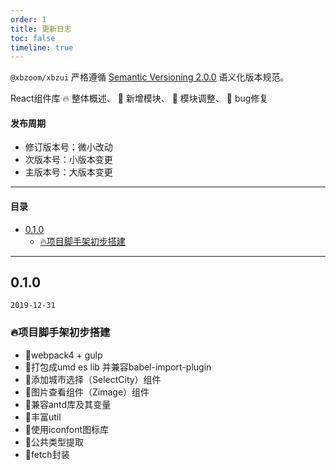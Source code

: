 ```yaml
---
order: 1
title: 更新日志
toc: false
timeline: true
---
```


`@xbzoom/xbzui` 严格遵循 [Semantic Versioning 2.0.0](http://semver.org/lang/zh-CN/) 语义化版本规范。

React组件库 🔥 整体概述、 🌟 新增模块、 💄 模块调整、 🐞 bug修复

#### 发布周期

* 修订版本号：微小改动
* 次版本号：小版本变更
* 主版本号：大版本变更

---

#### 目录
- [0.1.0](#010)
  - [🔥项目脚手架初步搭建](#%f0%9f%94%a5%e9%a1%b9%e7%9b%ae%e8%84%9a%e6%89%8b%e6%9e%b6%e5%88%9d%e6%ad%a5%e6%90%ad%e5%bb%ba)

---

## 0.1.0

`2019-12-31`

### 🔥项目脚手架初步搭建

- 🌟webpack4 + gulp
- 🌟打包成umd es lib 并兼容babel-import-plugin
- 🌟添加城市选择（SelectCity）组件
- 🌟图片查看组件（Zimage）组件
- 🌟兼容antd库及其变量
- 🌟丰富util
- 🌟使用iconfont图标库
- 🌟公共类型提取
- 🌟fetch封装